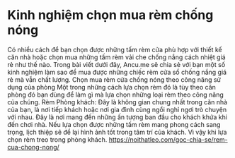 # Kinh nghiệm chọn mua rèm chống nóng
 Có nhiều cách để bạn chọn được những tấm rèm cửa phù hợp với thiết kế căn nhà hoặc chọn mua những tấm rèm vải che chống nắng cách nhiệt giá rẻ như thế nào. Trong bài viết dưới đây, Ancu.me sẽ chia sẻ với bạn một số kinh nghiệm làm sao để mua được những chiếc rèm cửa sổ chống nắng giá rẻ mà vẫn chất lượng.  Chọn mua rèm cửa chống nóng theo công năng sử dụng của phòng Một trong những cách lựa chọn rèm đó là tùy theo căn phòng đó bạn dùng để làm gì mà lựa chọn những loại rèm theo công năng của chúng.  Rèm Phòng khách: Đây là không gian chung nhất trong căn nhà của bạn, là nơi tiếp khách hoặc nơi gia đình cùng ngồi nghỉ ngơi trò chuyện với nhau. Đây là nơi mang đến những ấn tượng ban đầu cho khách khứa khi đến chơi nhà. Nếu lựa chọn được những tấm rèm mang phong cách sang trọng, lịch thiệp sẽ để lại hình ảnh tốt trong tâm trí của khách. Vì vậy khi lựa chọn rèm treo trong phòng khách.
https://noithatleo.com/goc-chia-se/rem-cua-chong-nong/
